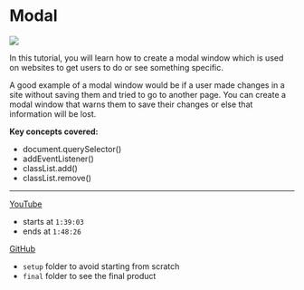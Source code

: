 # Modal

![](https://www.freecodecamp.org/news/content/images/size/w1000/2021/03/modal.png)

In this tutorial, you will learn how to create a modal window which is used on websites to get users to do or see something specific.

A good example of a modal window would be if a user made changes in a site without saving them and tried to go to another page. You can create a modal window that warns them to save their changes or else that information will be lost.

**Key concepts covered:**

- document.querySelector()
- addEventListener()
- classList.add()
- classList.remove()

---
[YouTube](https://www.youtube.com/watch?v=3PHXvlpOkf4&t=5943s)
- starts at `1:39:03`
- ends at `1:48:26`

[GitHub](https://github.com/john-smilga/javascript-basic-projects/tree/master/6-modal)
- `setup` folder to avoid starting from scratch
- `final` folder to see the final product